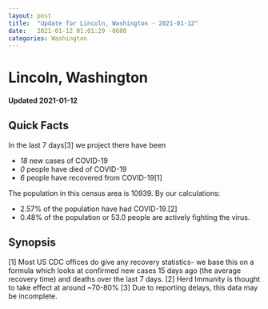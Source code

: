 ```yaml
---
layout: post
title:  "Update for Lincoln, Washington - 2021-01-12"
date:   2021-01-12 01:01:29 -0600
categories: Washington
---
```


# Lincoln, Washington
#### Updated 2021-01-12

## Quick Facts

In the last 7 days[3] we project there have been
- *18* new cases of COVID-19
- *0* people have died of COVID-19
- *6* people have recovered from COVID-19[1]

The population in this census area is 10939. By our calculations:
- 2.57% of the population have had COVID-19.[2]
- 0.48% of the population or 53.0 people are actively fighting the virus.

## Synopsis




[1] Most US CDC offices do give any recovery statistics- we base this on a formula which looks at confirmed new cases
15 days ago (the average recovery time) and deaths over the last 7 days.
[2] Herd Immunity is thought to take effect at around ~70-80%
[3] Due to reporting delays, this data may be incomplete. 
    